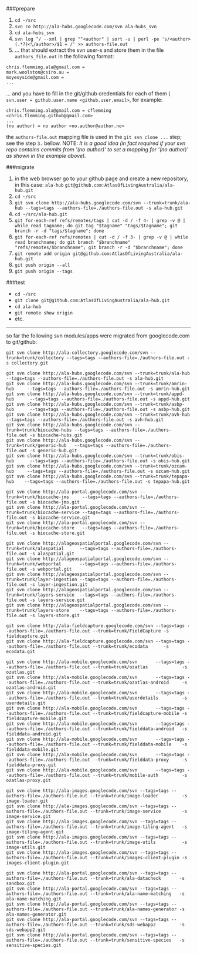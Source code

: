 ###prepare
1. `cd ~/src`
2. `svn co http://ala-hubs.googlecode.com/svn ala-hubs_svn`
3. `cd ala-hubs_svn`
4. `svn log ^/ --xml | grep "^<author" | sort -u | perl -pe 's/<author>(.*?)<\/author>/$1 = /' >> authors-file.out`
5. ... that should extract the svn user-s and store them in the file `authors_file.out` in the following format:
```
chris.flemming.ala@gmail.com = 
mark.woolston@csiro.au = 
moyesyside@gmail.com = 
...
```
... and you have to fill in the git/github credentials for each of them (` svn.user = github.user.name <github.user.email>`, for example:
```
chris.flemming.ala@gmail.com = cflemming <chris.flemming.github@gmail.com>
...
(no author) = no author <no.author@author.no>
```
the `authors-file.out` mapping file is used in the `git svn clone ...` step; see the step `3.` bellow. NOTE: _It is a good idea (in fact required if your svn repo contains commits from '(no author)' to set a mapping for '(no author)' as shown in the example above)._

###migrate
1. in the web browser go to your github page and create a new repository, in this case: `ala-hub` `git@github.com:AtlasOfLivingAustralia/ala-hub.git`
2. `cd ~/src`
3. `git svn clone http://ala-hubs.googlecode.com/svn --trunk=trunk/ala-hub --tags=tags --authors-file=./authors-file.out -s ala-hub.git`
4. `cd ~/src/ala-hub.git`
5. `git for-each-ref refs/remotes/tags | cut -d / -f 4- | grep -v @ | while read tagname; do git tag "$tagname" "tags/$tagname"; git branch -r -d "tags/$tagname"; done`
6. `git for-each-ref refs/remotes | cut -d / -f 3- | grep -v @ | while read branchname; do git branch "$branchname" "refs/remotes/$branchname"; git branch -r -d "$branchname"; done`
7. `git remote add origin git@github.com:AtlasOfLivingAustralia/ala-hub.git`
8. `git push origin --all`
9. `git push origin --tags`

###test
* `cd ~/src`
* `git clone git@github.com:AtlasOfLivingAustralia/ala-hub.git`
* `cd ala-hub`
* `git remote show origin`
* etc.

---
so far the following svn modules/apps were migrated from googlecode.com to git/github:
```
git svn clone http://ala-collectory.googlecode.com/svn --trunk=trunk/collectory --tags=tags --authors-file=./authors-file.out -s collectory.git

git svn clone http://ala-hubs.googlecode.com/svn --trunk=trunk/ala-hub       --tags=tags --authors-file=./authors-file.out -s ala-hub.git
git svn clone http://ala-hubs.googlecode.com/svn --trunk=trunk/amrin-hub     --tags=tags --authors-file=./authors-file.out -s amrin-hub.git
git svn clone http://ala-hubs.googlecode.com/svn --trunk=trunk/appd-hub      --tags=tags --authors-file=./authors-file.out -s appd-hub.git
git svn clone http://ala-hubs.googlecode.com/svn --trunk=trunk/asbp-hub      --tags=tags --authors-file=./authors-file.out -s asbp-hub.git
git svn clone http://ala-hubs.googlecode.com/svn --trunk=trunk/avh-hub       --tags=tags --authors-file=./authors-file.out -s avh-hub.git
git svn clone http://ala-hubs.googlecode.com/svn --trunk=trunk/biocache-hubs --tags=tags --authors-file=./authors-file.out -s biocache-hubs.git
git svn clone http://ala-hubs.googlecode.com/svn --trunk=trunk/generic-hub   --tags=tags --authors-file=./authors-file.out -s generic-hub.git
git svn clone http://ala-hubs.googlecode.com/svn --trunk=trunk/obis-hub      --tags=tags --authors-file=./authors-file.out -s obis-hub.git
git svn clone http://ala-hubs.googlecode.com/svn --trunk=trunk/ozcam-hub     --tags=tags --authors-file=./authors-file.out -s ozcam-hub.git
git svn clone http://ala-hubs.googlecode.com/svn --trunk=trunk/tepapa-hub    --tags=tags --authors-file=./authors-file.out -s tepapa-hub.git

git svn clone http://ala-portal.googlecode.com/svn --trunk=trunk/biocache-jms     --tags=tags --authors-file=./authors-file.out -s biocache-jms.git
git svn clone http://ala-portal.googlecode.com/svn --trunk=trunk/biocache-service --tags=tags --authors-file=./authors-file.out -s biocache-service.git
git svn clone http://ala-portal.googlecode.com/svn --trunk=trunk/biocache-store   --tags=tags --authors-file=./authors-file.out -s biocache-store.git

git svn clone http://alageospatialportal.googlecode.com/svn --trunk=trunk/alaspatial      --tags=tags --authors-file=./authors-file.out -s alaspatial.git
git svn clone http://alageospatialportal.googlecode.com/svn --trunk=trunk/webportal       --tags=tags --authors-file=./authors-file.out -s webportal.git
git svn clone http://alageospatialportal.googlecode.com/svn --trunk=trunk/layer-ingestion --tags=tags --authors-file=./authors-file.out -s layer-ingestion.git
git svn clone http://alageospatialportal.googlecode.com/svn --trunk=trunk/layers-service  --tags=tags --authors-file=./authors-file.out -s layers-service.git
git svn clone http://alageospatialportal.googlecode.com/svn --trunk=trunk/layers-store    --tags=tags --authors-file=./authors-file.out -s layers-store.git

git svn clone http://ala-fieldcapture.googlecode.com/svn --tags=tags --authors-file=./authors-file.out --trunk=trunk/FieldCapture -s fieldcapture.git                
git svn clone http://ala-fieldcapture.googlecode.com/svn --tags=tags --authors-file=./authors-file.out --trunk=trunk/ecodata      -s ecodata.git                     
                                                                                                                                                                     
git svn clone http://ala-mobile.googlecode.com/svn       --tags=tags --authors-file=./authors-file.out --trunk=trunk/ozatlas             -s ozatlas.git              
git svn clone http://ala-mobile.googlecode.com/svn       --tags=tags --authors-file=./authors-file.out --trunk=trunk/ozatlas-android     -s ozatlas-android.git      
git svn clone http://ala-mobile.googlecode.com/svn       --tags=tags --authors-file=./authors-file.out --trunk=trunk/userdetails         -s userdetails.git          
git svn clone http://ala-mobile.googlecode.com/svn       --tags=tags --authors-file=./authors-file.out --trunk=trunk/fieldcapture-mobile -s fieldcapture-mobile.git  
git svn clone http://ala-mobile.googlecode.com/svn       --tags=tags --authors-file=./authors-file.out --trunk=trunk/fielddata-android   -s fielddata-android.git    
git svn clone http://ala-mobile.googlecode.com/svn       --tags=tags --authors-file=./authors-file.out --trunk=trunk/fielddata-mobile    -s fielddata-mobile.git     
git svn clone http://ala-mobile.googlecode.com/svn       --tags=tags --authors-file=./authors-file.out --trunk=trunk/fielddata-proxy     -s fielddata-proxy.git      
git svn clone http://ala-mobile.googlecode.com/svn       --tags=tags --authors-file=./authors-file.out --trunk=trunk/mobile-auth         -s ozatlas-proxy.git

git svn clone http://ala-images.googlecode.com/svn --tags=tags --authors-file=./authors-file.out --trunk=trunk/image-loader         -s image-loader.git            
git svn clone http://ala-images.googlecode.com/svn --tags=tags --authors-file=./authors-file.out --trunk=trunk/image-service        -s image-service.git           
git svn clone http://ala-images.googlecode.com/svn --tags=tags --authors-file=./authors-file.out --trunk=trunk/image-tiling-agent   -s image-tiling-agent.git      
git svn clone http://ala-images.googlecode.com/svn --tags=tags --authors-file=./authors-file.out --trunk=trunk/image-utils          -s image-utils.git             
git svn clone http://ala-images.googlecode.com/svn --tags=tags --authors-file=./authors-file.out --trunk=trunk/images-client-plugin -s images-client-plugin.git

git svn clone http://ala-portal.googlecode.com/svn --tags=tags --authors-file=./authors-file.out --trunk=trunk/ala-datacheck       -s sandbox.git
git svn clone http://ala-portal.googlecode.com/svn --tags=tags --authors-file=./authors-file.out --trunk=trunk/ala-name-matching   -s ala-name-matching.git
git svn clone http://ala-portal.googlecode.com/svn --tags=tags --authors-file=./authors-file.out --trunk=trunk/ala-names-generator -s ala-names-generator.git
git svn clone http://ala-portal.googlecode.com/svn --tags=tags --authors-file=./authors-file.out --trunk=trunk/sds-webapp2         -s sds-webapp2.git
git svn clone http://ala-portal.googlecode.com/svn --tags=tags --authors-file=./authors-file.out --trunk=trunk/sensitive-species   -s sensitive-species.git
```
